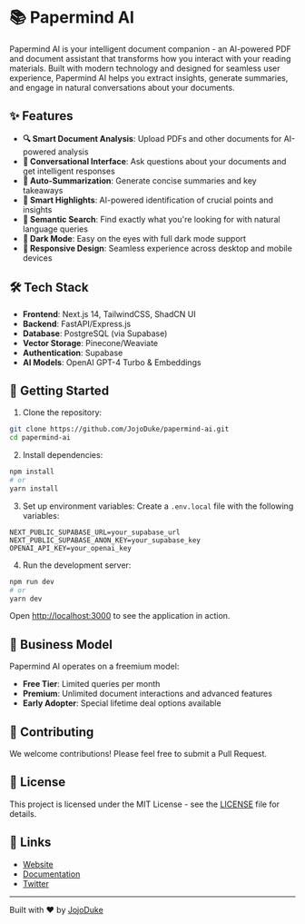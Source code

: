 # 📚 Papermind AI

Papermind AI is your intelligent document companion - an AI-powered PDF and document assistant that transforms how you interact with your reading materials. Built with modern technology and designed for seamless user experience, Papermind AI helps you extract insights, generate summaries, and engage in natural conversations about your documents.

## ✨ Features

- **🔍 Smart Document Analysis**: Upload PDFs and other documents for AI-powered analysis
- **💬 Conversational Interface**: Ask questions about your documents and get intelligent responses
- **📝 Auto-Summarization**: Generate concise summaries and key takeaways
- **🎯 Smart Highlights**: AI-powered identification of crucial points and insights
- **🔎 Semantic Search**: Find exactly what you're looking for with natural language queries
- **🌙 Dark Mode**: Easy on the eyes with full dark mode support
- **📱 Responsive Design**: Seamless experience across desktop and mobile devices

## 🛠️ Tech Stack

- **Frontend**: Next.js 14, TailwindCSS, ShadCN UI
- **Backend**: FastAPI/Express.js
- **Database**: PostgreSQL (via Supabase)
- **Vector Storage**: Pinecone/Weaviate
- **Authentication**: Supabase
- **AI Models**: OpenAI GPT-4 Turbo & Embeddings

## 🚀 Getting Started

1. Clone the repository:
```bash
git clone https://github.com/JojoDuke/papermind-ai.git
cd papermind-ai
```

2. Install dependencies:
```bash
npm install
# or
yarn install
```

3. Set up environment variables:
Create a `.env.local` file with the following variables:
```env
NEXT_PUBLIC_SUPABASE_URL=your_supabase_url
NEXT_PUBLIC_SUPABASE_ANON_KEY=your_supabase_key
OPENAI_API_KEY=your_openai_key
```

4. Run the development server:
```bash
npm run dev
# or
yarn dev
```

Open [http://localhost:3000](http://localhost:3000) to see the application in action.

## 💼 Business Model

Papermind AI operates on a freemium model:
- **Free Tier**: Limited queries per month
- **Premium**: Unlimited document interactions and advanced features
- **Early Adopter**: Special lifetime deal options available

## 🤝 Contributing

We welcome contributions! Please feel free to submit a Pull Request.

## 📝 License

This project is licensed under the MIT License - see the [LICENSE](LICENSE) file for details.

## 🔗 Links

- [Website](https://papermind.ai)
- [Documentation](https://docs.papermind.ai)
- [Twitter](https://twitter.com/papermindai)

---

Built with ❤️ by [JojoDuke](https://github.com/JojoDuke)
